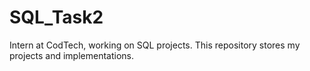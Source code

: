 # SQL_Task2
Intern at CodTech, working on SQL projects. This repository stores my projects and implementations.
